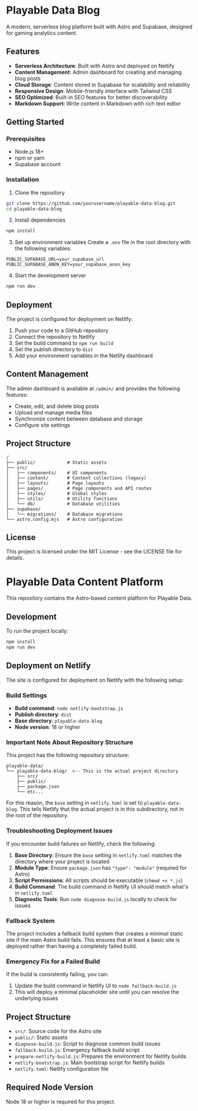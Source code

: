 # Playable Data Blog

A modern, serverless blog platform built with Astro and Supabase, designed for gaming analytics content.

## Features

- **Serverless Architecture**: Built with Astro and deployed on Netlify
- **Content Management**: Admin dashboard for creating and managing blog posts
- **Cloud Storage**: Content stored in Supabase for scalability and reliability
- **Responsive Design**: Mobile-friendly interface with Tailwind CSS
- **SEO Optimized**: Built-in SEO features for better discoverability
- **Markdown Support**: Write content in Markdown with rich text editor

## Getting Started

### Prerequisites

- Node.js 18+
- npm or yarn
- Supabase account

### Installation

1. Clone the repository
```bash
git clone https://github.com/yourusername/playable-data-blog.git
cd playable-data-blog
```

2. Install dependencies
```bash
npm install
```

3. Set up environment variables
Create a `.env` file in the root directory with the following variables:
```
PUBLIC_SUPABASE_URL=your_supabase_url
PUBLIC_SUPABASE_ANON_KEY=your_supabase_anon_key
```

4. Start the development server
```bash
npm run dev
```

## Deployment

The project is configured for deployment on Netlify:

1. Push your code to a GitHub repository
2. Connect the repository to Netlify
3. Set the build command to `npm run build`
4. Set the publish directory to `dist`
5. Add your environment variables in the Netlify dashboard

## Content Management

The admin dashboard is available at `/admin/` and provides the following features:

- Create, edit, and delete blog posts
- Upload and manage media files
- Synchronize content between database and storage
- Configure site settings

## Project Structure

```
/
├── public/            # Static assets
├── src/
│   ├── components/    # UI components
│   ├── content/       # Content collections (legacy)
│   ├── layouts/       # Page layouts
│   ├── pages/         # Page components and API routes
│   ├── styles/        # Global styles
│   ├── utils/         # Utility functions
│   └── db/            # Database utilities
├── supabase/
│   └── migrations/    # Database migrations
└── astro.config.mjs   # Astro configuration
```

## License

This project is licensed under the MIT License - see the LICENSE file for details.

# Playable Data Content Platform

This repository contains the Astro-based content platform for Playable Data.

## Development

To run the project locally:

```bash
npm install
npm run dev
```

## Deployment on Netlify

The site is configured for deployment on Netlify with the following setup:

### Build Settings

- **Build command**: `node netlify-bootstrap.js`
- **Publish directory**: `dist`
- **Base directory**: `playable-data-blog`
- **Node version**: 18 or higher

### Important Note About Repository Structure

This project has the following repository structure:
```
playable-data/
└── playable-data-blog/  <-- This is the actual project directory
    ├── src/
    ├── public/
    ├── package.json
    └── etc...
```

For this reason, the `base` setting in `netlify.toml` is set to `playable-data-blog`. This tells Netlify that the actual project is in this subdirectory, not in the root of the repository.

### Troubleshooting Deployment Issues

If you encounter build failures on Netlify, check the following:

1. **Base Directory**: Ensure the `base` setting in `netlify.toml` matches the directory where your project is located
2. **Module Type**: Ensure `package.json` has `"type": "module"` (required for Astro)
3. **Script Permissions**: All scripts should be executable (`chmod +x *.js`)
4. **Build Command**: The build command in Netlify UI should match what's in `netlify.toml`
5. **Diagnostic Tools**: Run `node diagnose-build.js` locally to check for issues

### Fallback System

The project includes a fallback build system that creates a minimal static site if the main Astro build fails. This ensures that at least a basic site is deployed rather than having a completely failed build.

### Emergency Fix for a Failed Build

If the build is consistently failing, you can:

1. Update the build command in Netlify UI to `node fallback-build.js`
2. This will deploy a minimal placeholder site until you can resolve the underlying issues

## Project Structure

- `src/`: Source code for the Astro site
- `public/`: Static assets
- `diagnose-build.js`: Script to diagnose common build issues
- `fallback-build.js`: Emergency fallback build script
- `prepare-netlify-build.js`: Prepares the environment for Netlify builds
- `netlify-bootstrap.js`: Main bootstrap script for Netlify builds
- `netlify.toml`: Netlify configuration file

## Required Node Version

Node 18 or higher is required for this project.